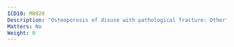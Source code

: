 ```yaml
---
ICD10: M8028
Description: "Osteoporosis of disuse with pathological fracture: Other"
Matters: No
Weight: 0
---
```

